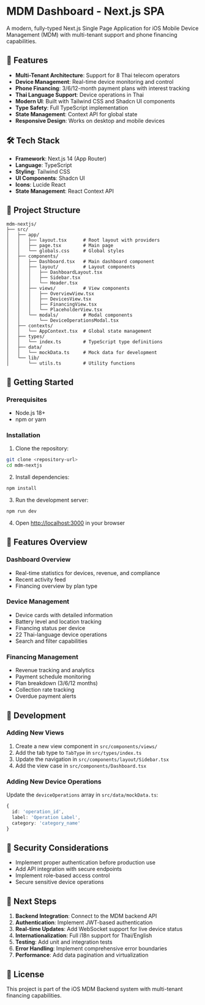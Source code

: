 # MDM Dashboard - Next.js SPA

A modern, fully-typed Next.js Single Page Application for iOS Mobile Device Management (MDM) with multi-tenant support and phone financing capabilities.

## 🚀 Features

- **Multi-Tenant Architecture**: Support for 8 Thai telecom operators
- **Device Management**: Real-time device monitoring and control
- **Phone Financing**: 3/6/12-month payment plans with interest tracking
- **Thai Language Support**: Device operations in Thai
- **Modern UI**: Built with Tailwind CSS and Shadcn UI components
- **Type Safety**: Full TypeScript implementation
- **State Management**: Context API for global state
- **Responsive Design**: Works on desktop and mobile devices

## 🛠️ Tech Stack

- **Framework**: Next.js 14 (App Router)
- **Language**: TypeScript
- **Styling**: Tailwind CSS
- **UI Components**: Shadcn UI
- **Icons**: Lucide React
- **State Management**: React Context API

## 📁 Project Structure

```
mdm-nextjs/
├── src/
│   ├── app/
│   │   ├── layout.tsx      # Root layout with providers
│   │   ├── page.tsx        # Main page
│   │   └── globals.css     # Global styles
│   ├── components/
│   │   ├── Dashboard.tsx   # Main dashboard component
│   │   ├── layout/         # Layout components
│   │   │   ├── DashboardLayout.tsx
│   │   │   ├── Sidebar.tsx
│   │   │   └── Header.tsx
│   │   ├── views/          # View components
│   │   │   ├── OverviewView.tsx
│   │   │   ├── DevicesView.tsx
│   │   │   ├── FinancingView.tsx
│   │   │   └── PlaceholderView.tsx
│   │   └── modals/         # Modal components
│   │       └── DeviceOperationsModal.tsx
│   ├── contexts/
│   │   └── AppContext.tsx  # Global state management
│   ├── types/
│   │   └── index.ts        # TypeScript type definitions
│   ├── data/
│   │   └── mockData.ts     # Mock data for development
│   └── lib/
│       └── utils.ts        # Utility functions
```

## 🚀 Getting Started

### Prerequisites

- Node.js 18+ 
- npm or yarn

### Installation

1. Clone the repository:
```bash
git clone <repository-url>
cd mdm-nextjs
```

2. Install dependencies:
```bash
npm install
```

3. Run the development server:
```bash
npm run dev
```

4. Open [http://localhost:3000](http://localhost:3000) in your browser

## 🎨 Features Overview

### Dashboard Overview
- Real-time statistics for devices, revenue, and compliance
- Recent activity feed
- Financing overview by plan type

### Device Management
- Device cards with detailed information
- Battery level and location tracking
- Financing status per device
- 22 Thai-language device operations
- Search and filter capabilities

### Financing Management
- Revenue tracking and analytics
- Payment schedule monitoring
- Plan breakdown (3/6/12 months)
- Collection rate tracking
- Overdue payment alerts

## 🔧 Development

### Adding New Views

1. Create a new view component in `src/components/views/`
2. Add the tab type to `TabType` in `src/types/index.ts`
3. Update the navigation in `src/components/layout/Sidebar.tsx`
4. Add the view case in `src/components/Dashboard.tsx`

### Adding New Device Operations

Update the `deviceOperations` array in `src/data/mockData.ts`:

```typescript
{
  id: 'operation_id',
  label: 'Operation Label',
  category: 'category_name'
}
```

## 🔐 Security Considerations

- Implement proper authentication before production use
- Add API integration with secure endpoints
- Implement role-based access control
- Secure sensitive device operations

## 🚧 Next Steps

1. **Backend Integration**: Connect to the MDM backend API
2. **Authentication**: Implement JWT-based authentication
3. **Real-time Updates**: Add WebSocket support for live device status
4. **Internationalization**: Full i18n support for Thai/English
5. **Testing**: Add unit and integration tests
6. **Error Handling**: Implement comprehensive error boundaries
7. **Performance**: Add data pagination and virtualization

## 📝 License

This project is part of the iOS MDM Backend system with multi-tenant financing capabilities.
